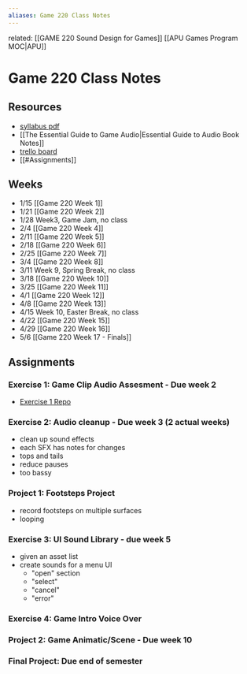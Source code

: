 ```yaml
---
aliases: Game 220 Class Notes
---
```


related: [[GAME 220 Sound Design for Games]] [[APU Games Program MOC|APU]]

# Game 220 Class Notes

## Resources
- [syllabus pdf](https://drive.google.com/file/d/186sxK5CyzCnww-TBSRLQmuPVBCH8z6cg/view?usp=sharing)
- [[The Essential Guide to Game Audio|Essential Guide to Audio Book Notes]]
- [trello board](https://trello.com/b/bg0gDxFM/game-220-20)
- [[#Assignments]]

## Weeks
- 1/15 [[Game 220 Week 1]]
- 1/21 [[Game 220 Week 2]]
- 1/28 Week3, Game Jam, no class
- 2/4 [[Game 220 Week 4]]
- 2/11 [[Game 220 Week 5]]
- 2/18 [[Game 220 Week 6]]
- 2/25 [[Game 220 Week 7]]
- 3/4 [[Game 220 Week 8]]
- 3/11 Week 9, Spring Break, no class
- 3/18 [[Game 220 Week 10]]
- 3/25 [[Game 220 Week 11]]
- 4/1 [[Game 220 Week 12]]
- 4/8 [[Game 220 Week 13]]
- 4/15 Week 10, Easter Break, no class
- 4/22 [[Game 220 Week 15]]
- 4/29 [[Game 220 Week 16]]
- 5/6 [[Game 220 Week 17 - Finals]]

## Assignments
### Exercise 1: Game Clip Audio Assesment - Due week 2 
- [Exercise 1 Repo](https://github.com/APUGames/Game-220-Exercise-1)

### Exercise 2: Audio cleanup - Due week 3 (2 actual weeks)
- clean up sound effects
- each SFX has notes for changes
- tops and tails
- reduce pauses
- too bassy
### Project 1: Footsteps Project
  - record footsteps on multiple surfaces
  - looping
### Exercise 3: UI Sound Library  - due week 5
- given an asset list
- create sounds for a menu UI
  - "open" section
  - "select"
  - "cancel"
  - "error"
### Exercise 4: Game Intro Voice Over
### Project 2: Game Animatic/Scene - Due week 10 
### Final Project: Due end of semester
